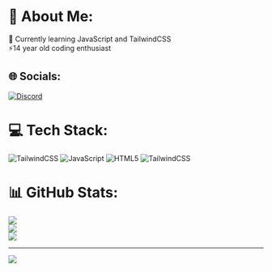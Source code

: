 # 💫 About Me:
🌱 Currently learning JavaScript and TailwindCSS<br>⚡14 year old coding enthusiast


## 🌐 Socials:
[![Discord](https://img.shields.io/badge/Discord-%237289DA.svg?logo=discord&logoColor=white)](https://discord.gg/limax21214) 

# 💻 Tech Stack:
![TailwindCSS](https://img.shields.io/badge/tailwindcss-%2338B2AC.svg?style=for-the-badge&logo=tailwind-css&logoColor=white) ![JavaScript](https://img.shields.io/badge/javascript-%23323330.svg?style=for-the-badge&logo=javascript&logoColor=%23F7DF1E) ![HTML5](https://img.shields.io/badge/html5-%23E34F26.svg?style=for-the-badge&logo=html5&logoColor=white) ![TailwindCSS](https://img.shields.io/badge/tailwindcss-%2338B2AC.svg?style=for-the-badge&logo=tailwind-css&logoColor=white)
# 📊 GitHub Stats:
![](https://github-readme-stats.vercel.app/api?username=vLimax24&theme=dark&hide_border=false&include_all_commits=true&count_private=true)<br/>
![](https://github-readme-streak-stats.herokuapp.com/?user=vLimax24&theme=dark&hide_border=false)<br/>
![](https://github-readme-stats.vercel.app/api/top-langs/?username=vLimax24&theme=dark&hide_border=false&include_all_commits=true&count_private=true&layout=compact)

---
[![](https://visitcount.itsvg.in/api?id=vLimax24&icon=0&color=0)](https://visitcount.itsvg.in)

<!-- Proudly created with GPRM ( https://gprm.itsvg.in ) -->
